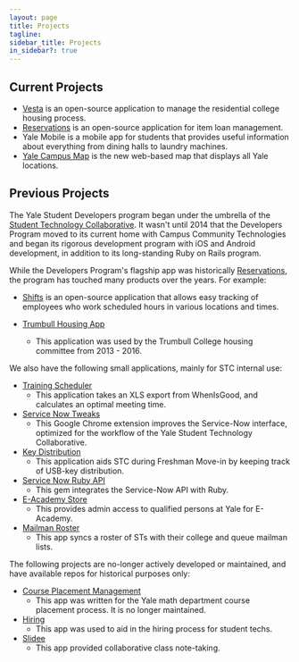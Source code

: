 ```yaml
---
layout: page
title: Projects
tagline:
sidebar_title: Projects
in_sidebar?: true
---
```


## Current Projects
- [Vesta](https://yale.githost.io/sdmp/rails/vesta) is an open-source
  application to manage the residential college housing process.
- [Reservations](https://yalestc.github.io/reservations/) is an open-source
application for item loan management.
- Yale Mobile is a mobile app for students that provides useful information about everything from dining halls to laundry machines.
- [Yale Campus Map](http://map.yale.edu) is the new web-based map that displays all Yale locations.

## Previous Projects
The Yale Student Developers program began under the umbrella of the
[Student Technology Collaborative](http://www.yale.edu/stc). It wasn't until
2014 that the Developers Program moved to its current home with Campus Community
 Technologies and began its rigorous development program with iOS and Android
 development, in addition to its long-standing Ruby on Rails program.

While the Developers Program's flagship app was historically
[Reservations](https://github.com/YaleSTC/reservations), the program has touched many
products over the years. For example:

- [Shifts](https://yalestc.github.io/shifts/) is an open-source application that
allows easy tracking of employees who work scheduled hours in various locations
and times.

- [Trumbull Housing App](https://github.com/YaleSTC/housing)
  - This application was used by the Trumbull College housing committee from 2013 - 2016.

We also have the following small applications, mainly for STC internal use:

- [Training Scheduler](https://github.com/YaleSTC/training_scheduler)
  - This application takes an XLS export from WhenIsGood, and calculates an
  optimal meeting time.
- [Service Now Tweaks](https://github.com/YaleSTC/Service-Now-Tweaks)
  - This Google Chrome extension improves the Service-Now interface, optimized
  for the workflow of the Yale Student Technology Collaborative.
- [Key Distribution](https://github.com/YaleSTC/key_distribution_v2)
  - This application aids STC during Freshman Move-in by keeping track of
  USB-key distribution.
- [Service Now Ruby API](https://github.com/YaleSTC/service_now)
  - This gem integrates the Service-Now API with Ruby.
- [E-Academy Store](https://github.com/YaleSTC/eacademy_store)
  - This provides admin access to qualified persons at Yale for E-Academy.
- [Mailman Roster](https://github.com/YaleSTC/mailman_roster)
  - This app syncs a roster of STs with their college and queue mailman lists.

The following projects are no-longer actively developed or maintained, and have
available repos for historical purposes only:

- [Course Placement Management](https://github.com/YaleSTC/course_placement_management)
  - This app was written for the Yale math department course placement process.
  It is no longer maintained.
- [Hiring](https://github.com/YaleSTC/hiring)
  - This app was used to aid in the hiring process for student techs.
- [Slidee](https://github.com/YaleSTC/Slidee)
  - This app provided collaborative class note-taking.
